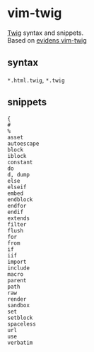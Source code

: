 vim-twig
========

[Twig](http://twig.sensiolabs.org) syntax and snippets.  
Based on [evidens vim-twig](https://github.com/evidens/vim-twig)

syntax
------

`*.html.twig`, `*.twig`

snippets
--------

```
{
#
%
asset
autoescape
block
iblock
constant
do
d, dump
else
elseif
embed
endblock
endfor
endif
extends
filter
flush
for
from
if
iif
import
include
macro
parent
path
raw
render
sandbox
set
setblock
spaceless
url
use
verbatim
```
